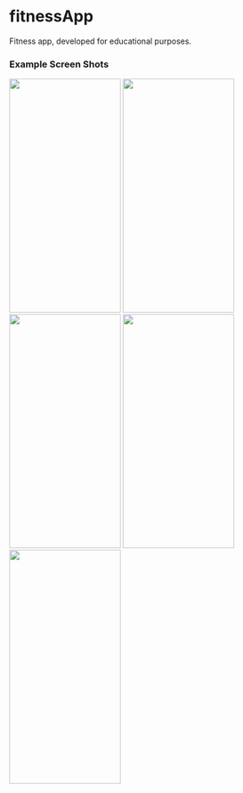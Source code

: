# fitnessApp
Fitness app, developed for educational purposes.


### Example Screen Shots
<img src="https://github.com/omergungor1/fitnessApp/assets/50488386/f5b3ca13-c205-4e80-a4be-56e2a3adfee3" width="200" height="420">
<img src="https://github.com/omergungor1/fitnessApp/assets/50488386/f9d83fd8-9a6d-4ca5-a372-9dbb01ce319f" width="200" height="420">
<img src="https://github.com/omergungor1/fitnessApp/assets/50488386/8ca4e578-d53b-4a4b-be43-95f27ec730b0" width="200" height="420">
<img src="https://github.com/omergungor1/fitnessApp/assets/50488386/6c8f3b8b-05fd-4f3e-bddb-e0c1a19498d7" width="200" height="420">
<img src="https://github.com/omergungor1/fitnessApp/assets/50488386/7980d1ef-c81e-4cea-80a8-48262466cc2a" width="200" height="420">

